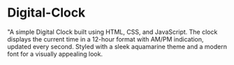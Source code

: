 # Digital-Clock
"A simple Digital Clock built using HTML, CSS, and JavaScript. The clock displays the current time in a 12-hour format with AM/PM indication, updated every second. Styled with a sleek aquamarine theme and a modern font for a visually appealing look.
